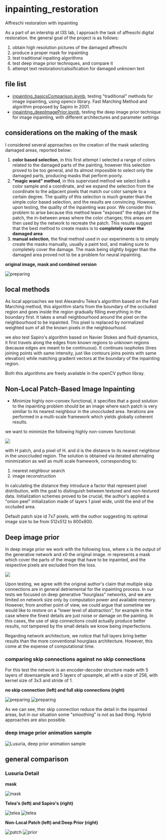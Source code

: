 # inpainting_restoration
Affreschi restoration with inpainting

As a part of an intership at I3S lab, I approach the task of affreschi digital restoration.
the general goal of the project is as follows: 

1) obtain high resolution pictures of the damaged affreschi 
2) produce a proper mask for inpainting
3) test traditional inpaiting algorithms 
4) test deep image prior techniques, and compare it 
5) attempt text restoration/calssification for damaged unknown text

## file list 

- [inpainting_basicsComparison.ipynb](https://github.com/fmerizzi/inpainting_restoration/blob/main/inpainting_basicsComparison.ipynb), testing "traditional" methods for image inpainting, using opencv library. Fast Marching Method and algorithm proposed by Sapiro in 2001.
- [inpainting_deepImagePrior.ipynb](https://github.com/fmerizzi/inpainting_restoration/blob/main/inpainting_deepImagePrior.ipynb), testing the deep image prior technique for image inpainting, with different architectures and parameter settings

## considerations on the making of the mask 
I considered several approaches on the creation of the mask selecting damaged areas, reported below:

1) __color based selection__, in this first attempt I selected a range of colors related to the damaged parts of the painting, however this selection proved to be too general, and its almost impossible to select only the damaged parts, producing masks that perform poorly.
2) __"magic wand" method__, in this supervised method we select both a color sample and a coordinate, and we expand the selection from the coordinate to the adjacent pixels that match our color sample to a certain degree. The quality of this selection is much greater than the simple color based selection, and the results are convincing. However, upon testing, the quality of the inpainting was poor. We consider this problem to arise because this method leave "exposed" the edges of the patch, the in-between areas where the color changes; this areas are then used by the network to recreate the patch. This results suggest that the best method to create masks is to __completely cover the damaged area__
3) __manual selection__, the final method used in our experiments is to simply create the masks manually, usually a paint tool, and making sure to completely cover the damage. The mask being slightly bigger than the damaged area proved not to be a problem for neural inpainting. 

__original image, mask and combined version__

![preparing](https://github.com/fmerizzi/inpainting_restoration/blob/main/images/detail2_Sebastiano_maskAndOriginal.png)

## local methods 

As local approaches we test Alexandru Telea's algorithm based on the Fast Marching method, this algorithm starts from the boundary of the occluded region and goes inside the region gradually filling everything in the boundary first. It takes a small neighbourhood around the pixel on the neighbourhood to be inpainted. This pixel is replaced by normalized weighted sum of all the known pixels in the neighbourhood.

we also test Sapiro's algorithm based on Navier Stokes and fluid dynamics, it first travels along the edges from known regions to unknown regions (because edges are meant to be continuous). It continues isophotes (lines joining points with same intensity, just like contours joins points with same elevation) while matching gradient vectors at the boundary of the inpainting region. 

Both this algorithms are freely available in the openCV python libray. 

## Non-Local Patch-Based Image Inpainting 
- Minimize highly non-convex functional, it specifies that a good solution to the inpainting problem should be an image where each patch is very similiar to its nearest neighbour in the unoccluded area. Iterations are performed in a multi-scale framework which yields globally coherent results. 

we want to minimize the following highly non-convex functional:

<img src="https://render.githubusercontent.com/render/math?math=\Large E(u,\phi ) = \sum_{p\in N_p} d^2(W_p, W_{p+ \phi (p)})">

with H patch, and p pixel of H. and d is the distance to its nearest neighbour in the unoccluded region. 
The solution is obtained via iterated alternating minimization as well as multi scale framework, corresponding to:

1) nearest neighbour search 
2) image reconstruction

In calculating the distance they introduce a factor that represent pixel distribution, with the goal to distinguish between textured and non-textured data. Initialization schemes proved to be crucial, the author's applied a "onion peel" initialization made of layers 1 pixel wide, unitil the end of the occluded area. 

Default patch size id 7x7 pixels, with the outhor suggesting its optimal image size to be from 512x512 to 800x800. 

## Deep image prior 
In deep image prior we work with the following loss, where x is the output of the generative network and x0 the original image. m represents a mask which cover the parts of the image that have to be inpainted, and the respective pixels are excluded from the loss. 

<img src="https://render.githubusercontent.com/render/math?math=\Large E(x,x_0) = \left \| (x - x_0) \odot m) \right \|">

Upon testing, we agree with the original author's claim that multiple skip connections are in general detriemental for the inpainting process.
In our tests we focused on deep generative "hourglass" networks, and we are limited on network size only by computation power and available memory. However, from another point of view, we could argue that sometime we would like to restore on a "lower level of abstraction", for example in the case where the finest details are just noise or damage on the painting. In this cases, the use of skip connections could actually produce better results, not tampered by the small details we know being imperfections.

Regarding network architecture, we notice that full layers bring better results than the more conventional hourglass architecture. However, this come at the expense of computational time. 

### comparing skip connections against no skip connections
For this test the network is an encoder-decoder structure made with 5 layers of downsample and 5 layers of upsample, all with a size of 256, with kernel size of 3x3 and stride of 1.

__no skip connection (left) and full skip connections (right)__

![preparing](https://github.com/fmerizzi/inpainting_restoration/blob/main/images/deep_prior/detail1_full256_noSKip.jpeg)
![preparing](https://github.com/fmerizzi/inpainting_restoration/blob/main/images/deep_prior/detail1_Lusuria_full256skip.png)

As we can see, ther skip connection reduce the detail in the inpainted areas, but in our situation some "smoothing" is not as bad thing. Hybrid approaches are also possible. 

### deep image prior animation sample
![Lusuria, deep prior animation sample](https://github.com/fmerizzi/inpainting_restoration/blob/main/images/deep_prior/Lusuria_sample_gif.gif)

## general comparison

### Lusuria Detail 

__mask__

![mask](https://github.com/fmerizzi/inpainting_restoration/blob/main/images/detail1_lusuria_maskAndOriginal.png)

__Telea's (left) and Sapiro's (right)__

![telea](https://github.com/fmerizzi/inpainting_restoration/blob/main/images/local_algorithms/Telea_Lusuria.png)
![telea](https://github.com/fmerizzi/inpainting_restoration/blob/main/images/local_algorithms/Sapiro_Lusuria.png)

__Non-Local Patch (left) and Deep Prior (right)__

![patch](https://github.com/fmerizzi/inpainting_restoration/blob/main/images/patch/detail1_lusuria_patch.png)
![prior](https://github.com/fmerizzi/inpainting_restoration/blob/main/images/deep_prior/detail1_Lusuria_full256skip.png)




